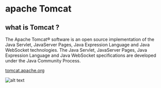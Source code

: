 # apache Tomcat

## what is Tomcat ?

The Apache Tomcat® software is an open source implementation of the Java Servlet, JavaServer Pages, Java Expression Language and Java WebSocket technologies. The Java Servlet, JavaServer Pages, Java Expression Language and Java WebSocket specifications are developed under the Java Community Process.

[tomcat.apache.org](http://tomcat.apache.org/)

![alt text](http://tomcat.apache.org/images/tomcat.png)
